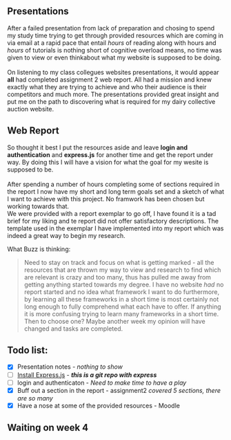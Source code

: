 ## Presentations
After a failed presentation from lack of preparation and chosing to spend my study time trying to get through provided resources which are coming in via email at a rapid pace that entail _hours_ of reading along with hours and _hours_ of tutorials is nothing short of cognitive overload means, no time was given to view or even thinkabout what my website is supposed to be doing.
<br></br>
On listening to my class collegues websites presentations, it would appear **all** had completed assignment 2 web report. All had a mission and knew exactly what they are trying to achieve and who their audience is their competitors and much more. The presentations provided great insight and put me on the path to discovering what is required for my dairy collective auction website.

## Web Report
So thought it best I put the resources aside and leave **login and authentication** and **express.js** for another time and get the report under way. By doing this I will have a vision for what the goal for my wesite is supposed to be. 
<br></br>
After spending a number of hours completing some of sections required in the report I now have my short and long term goals set and a sketch of what I want to achieve with this project. No framwork has been chosen but working towards that.  
We were provided with a report exemplar to go off, I have found it is a tad brief for my liking and te report did not offer satisfactory descriptions. The template used in the exemplar I have implemented into my report which was indeed a great way to begin my research.

What Buzz is thinking:

>Need to stay on track and focus on what is getting marked - all the resources that are thrown my way to view and research to find which are relevant is crazy and too many, thus has pulled me away from getting anything started towards my degree. I have no website _had_ no report started and no idea what framework I want to do furthermore, by learning all these frameworks in a short time is most certainly not long enough to fully comprehend what each have to offer. If anything it is more confusing trying to learn many frameworks in a short time. Then to choose one? Maybe another week my opinion will have changed and tasks are completed.  

## Todo list:

- [x] Presentation notes - _nothing to show_
- [ ] [Install Express.js](<(https://github.com/terlici/base-express)>) - **_this is a git repo with express_**
- [ ] login and authenticaton - _Need to make time to have a play_
- [x] Buff out a section in the report - assignment2 _covered 5 sections, there are so many_ 
- [x] Have a nose at some of the provided resources - Moodle

## Waiting on week 4
